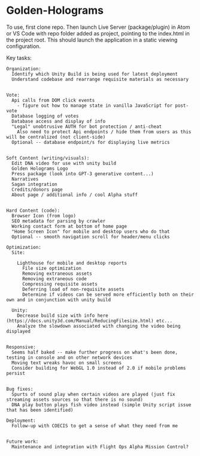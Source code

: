 # Golden-Holograms

To use, first clone repo. Then launch Live Server (package/plugin) in Atom or VS Code with repo folder added as project, pointing to the index.html in the project root. This should launch the application in a static viewing configuration.


Key tasks:


    Organization:
      Identify which Unity Build is being used for latest deployment
      Understand codebase and rearrange requisite materials as necessary


    Vote:
      Api calls from DOM click events
        - figure out how to manage state in vanilla JavaScript for post-vote
      Database logging of votes
      Database access and display of info
      "Legal" unobtrusive AUTH for bot protection / anti-cheat
        Also need to protect Api endpoints / hide them from users as this will be centralized (not client-side)
      Optional -- database endpoint/s for displaying live metrics


    Soft Content (writing/visuals):
      Edit DNA video for use with unity build  
      Golden Holograms Logo
      Press package (look into GPT-3 generative content...)
      Narratives
      Sagan integration
      Credits/donors page
      About page / additional info / cool Alpha stuff


    Hard Content (code):
      Browser Icon (from logo)
      SEO metadata for parsing by crawler
      Working contact form at bottom of home page
      "Home Screen Icon" for mobile and desktop users who do that
      Optional -- smooth navigation scroll for header/menu clicks

    Optimization:
      Site:

        Lighthouse for mobile and desktop reports
          File size optimization
          Removing extraneous assets
          Removing extraneous code
          Compressing requisite assets
          Deferring load of non-requisite assets
          Determine if videos can be served more efficiently both on their own and in conjunction with unity build

      Unity:
        Decrease build size with info here (https://docs.unity3d.com/Manual/ReducingFilesize.html) etc...
        Analyze the slowdown associated with changing the video being displayed


    Responsive:
      Seems half baked -- make further progress on what's been done, testing in console and on other network devices
      Moving text wreaks havoc on small screens
      Consider building for WebGL 1.0 instead of 2.0 if mobile problems persist


    Bug fixes:
      Spurts of sound play when certain videos are played (just fix streaming assets sources so that there is no sound)
      DNA play button plays fish video instead (simple Unity script issue that has been identified)

    Deployment:
      Follow-up with COECIS to get a sense of what they need from me


    Future work:
      Maintenance and integration with Flight Ops Alpha Mission Control?
